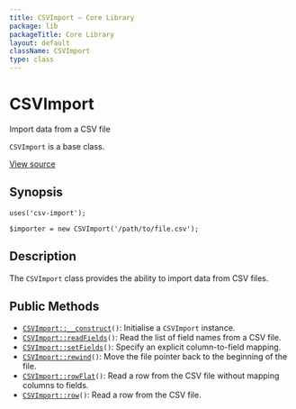 ```yaml
---
title: CSVImport — Core Library
package: lib
packageTitle: Core Library
layout: default
className: CSVImport
type: class
---
```


# CSVImport

Import data from a CSV file

<code>CSVImport</code> is a base class.

<a href="https://github.com/eregansu/lib/blob/master/csv-import.php">View source</a>

## Synopsis

<pre><code>uses('csv-import');

$importer = new CSVImport('/path/to/file.csv');
</code></pre>
## Description

The `CSVImport` class provides the ability to import data from
CSV files.

## Public Methods

* <code><a href="CSVImport%3A%3A__construct">CSVImport::__construct</a>()</code>: Initialise a `CSVImport` instance.
* <code><a href="CSVImport%3A%3AreadFields">CSVImport::readFields</a>()</code>: Read the list of field names from a CSV file.
* <code><a href="CSVImport%3A%3AsetFields">CSVImport::setFields</a>()</code>: Specify an explicit column-to-field mapping.
* <code><a href="CSVImport%3A%3Arewind">CSVImport::rewind</a>()</code>: Move the file pointer back to the beginning of the file.
* <code><a href="CSVImport%3A%3ArowFlat">CSVImport::rowFlat</a>()</code>: Read a row from the CSV file without mapping columns to fields.
* <code><a href="CSVImport%3A%3Arow">CSVImport::row</a>()</code>: Read a row from the CSV file.

